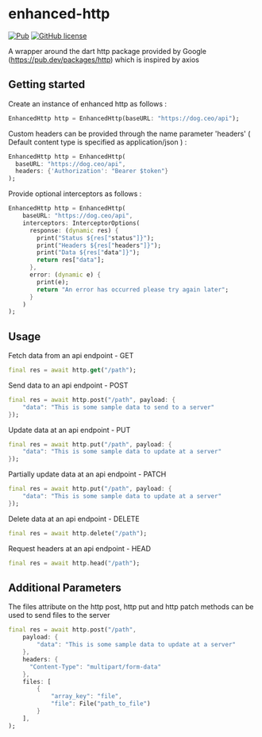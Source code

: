# enhanced-http

[![Pub](https://img.shields.io/pub/v/enhanced_http.svg)](https://pub.dartlang.org/packages/enhanced_http)
[![GitHub license](https://img.shields.io/badge/license-MIT-blue.svg)](https://raw.githubusercontent.com/andresaraujo/enhanced_http/master/LICENSE)

A wrapper around the dart http package provided by Google (https://pub.dev/packages/http) which is inspired by axios

## Getting started

Create an instance of enhanced http as follows :

```dart
EnhancedHttp http = EnhancedHttp(baseURL: "https://dog.ceo/api");
```

Custom headers can be provided through the name parameter 'headers' ( Default content type is specified as application/json ) :

```dart
EnhancedHttp http = EnhancedHttp(
  baseURL: "https://dog.ceo/api",
  headers: {'Authorization': "Bearer $token"}
);
```

Provide optional interceptors as follows :

```dart
EnhancedHttp http = EnhancedHttp(
    baseURL: "https://dog.ceo/api",
    interceptors: InterceptorOptions(
      response: (dynamic res) {
        print("Status ${res["status"]}");
        print("Headers ${res["headers"]}");
        print("Data ${res["data"]}");
        return res["data"];
      },
      error: (dynamic e) {
        print(e);
        return "An error has occurred please try again later";
      }
    )
);
```

## Usage

Fetch data from an api endpoint - GET

```dart
final res = await http.get("/path");
```

Send data to an api endpoint - POST

```dart
final res = await http.post("/path", payload: {
    "data": "This is some sample data to send to a server"
});
```

Update data at an api endpoint - PUT

```dart
final res = await http.put("/path", payload: {
    "data": "This is some sample data to update at a server"
});
```

Partially update data at an api endpoint - PATCH

```dart
final res = await http.put("/path", payload: {
    "data": "This is some sample data to update at a server"
});
```

Delete data at an api endpoint - DELETE

```dart
final res = await http.delete("/path");
```

Request headers at an api endpoint - HEAD

```dart
final res = await http.head("/path");
```

## Additional Parameters

The files attribute on the http post, http put and http patch methods can be used to send files to the server

```dart
final res = await http.post("/path",
    payload: {
        "data": "This is some sample data to update at a server"
    },
    headers: {
      "Content-Type": "multipart/form-data"
    },
    files: [
        {
            "array_key": "file",
            "file": File("path_to_file")
        }
    ],
);
```
